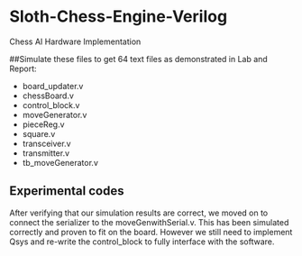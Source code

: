 # Sloth-Chess-Engine-Verilog
Chess AI Hardware Implementation

##Simulate these files to get 64 text files as demonstrated in Lab and Report:
+ board_updater.v
+ chessBoard.v
+ control_block.v
+ moveGenerator.v
+ pieceReg.v
+ square.v
+ transceiver.v
+ transmitter.v
+ tb_moveGenerator.v 
## Experimental codes
After verifying that our simulation results are correct, we moved on to connect
the serializer to the moveGenwithSerial.v.
This has been simulated correctly and proven to fit on the board.
However we still need to implement Qsys and re-write the control_block
to fully interface with the software.
